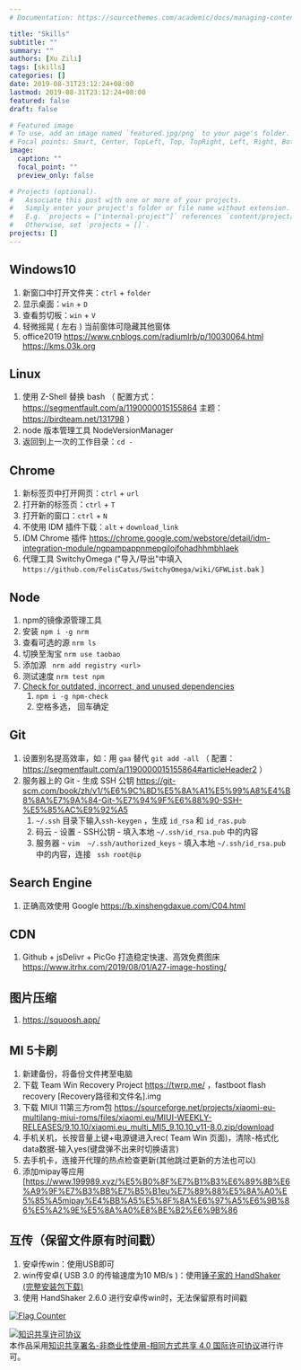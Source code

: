 ```yaml
---
# Documentation: https://sourcethemes.com/academic/docs/managing-content/

title: "Skills"
subtitle: ""
summary: ""
authors: [Xu Zili]
tags: [skills]
categories: []
date: 2019-08-31T23:12:24+08:00
lastmod: 2019-08-31T23:12:24+08:00
featured: false
draft: false

# Featured image
# To use, add an image named `featured.jpg/png` to your page's folder.
# Focal points: Smart, Center, TopLeft, Top, TopRight, Left, Right, BottomLeft, Bottom, BottomRight.
image:
  caption: ""
  focal_point: ""
  preview_only: false

# Projects (optional).
#   Associate this post with one or more of your projects.
#   Simply enter your project's folder or file name without extension.
#   E.g. `projects = ["internal-project"]` references `content/project/deep-learning/index.md`.
#   Otherwise, set `projects = []`.
projects: []
---
```


## Windows10

1. 新窗口中打开文件夹：`ctrl` + `folder`
2. 显示桌面：`win` + `D`
3. 查看剪切板：`win` + `V`
4. 轻微摇晃 ( 左右 ) 当前窗体可隐藏其他窗体
5. office2019  https://www.cnblogs.com/radiumlrb/p/10030064.html  https://kms.03k.org

## Linux

1. 使用 Z-Shell 替换 bash （ 配置方式：https://segmentfault.com/a/1190000015155864 主题：https://birdteam.net/131798 ）
2. node 版本管理工具 NodeVersionManager
3. 返回到上一次的工作目录：`cd -`


## Chrome

1. 新标签页中打开网页：`ctrl` + `url`
2. 打开新的标签页：`ctrl` + `T`
3. 打开新的窗口：`ctrl` + `N`
4. 不使用 IDM 插件下载：`alt` + `download_link`
5. IDM Chrome 插件 https://chrome.google.com/webstore/detail/idm-integration-module/ngpampappnmepgilojfohadhhmbhlaek
6. 代理工具 SwitchyOmega ("导入/导出"中填入 `https://github.com/FelisCatus/SwitchyOmega/wiki/GFWList.bak` )

## Node

1.  npm的镜像源管理工具
   1. 安装 `npm i -g nrm` 
   2. 查看可选的源 ` nrm ls `
   3. 切换至淘宝 ` nrm use taobao `
   4. 添加源 ` nrm add registry <url>`
   5. 测试速度 ` nrm test npm `
2. [Check for outdated, incorrect, and unused dependencies](https://github.com/dylang/npm-check)
   1.  `npm i -g npm-check`
   2. 空格多选， 回车确定

## Git

1. 设置别名提高效率，如：用 `gaa` 替代 `git add -all` （ 配置：https://segmentfault.com/a/1190000015155864#articleHeader2 ）
2. 服务器上的 Git - 生成 SSH 公钥 https://git-scm.com/book/zh/v1/%E6%9C%8D%E5%8A%A1%E5%99%A8%E4%B8%8A%E7%9A%84-Git-%E7%94%9F%E6%88%90-SSH-%E5%85%AC%E9%92%A5
   1. `~/.ssh` 目录下输入`ssh-keygen` ，生成 `id_rsa` 和 `id_ras.pub`
   2. 码云 - 设置 - SSH公钥 - 填入本地 `~/.ssh/id_rsa.pub` 中的内容
   3. 服务器 - `vim  ~/.ssh/authorized_keys` - 填入本地 `~/.ssh/id_rsa.pub` 中的内容，连接 ` ssh root@ip` 

## Search Engine

1. 正确高效使用 Google https://b.xinshengdaxue.com/C04.html

## CDN

1. Github + jsDelivr + PicGo 打造稳定快速、高效免费图床 https://www.itrhx.com/2019/08/01/A27-image-hosting/

## 图片压缩

1. https://squoosh.app/

## MI 5卡刷

1. 新建备份，将备份文件拷至电脑
2. 下载 Team Win Recovery Project  https://twrp.me/ ，fastboot flash recovery [Recovery路径和文件名].img
3. 下载 MIUI 11第三方rom包 https://sourceforge.net/projects/xiaomi-eu-multilang-miui-roms/files/xiaomi.eu/MIUI-WEEKLY-RELEASES/9.10.10/xiaomi.eu_multi_MI5_9.10.10_v11-8.0.zip/download
4. 手机关机，长按音量上键+电源键进入rec( Team Win 页面)，清除-格式化data数据-输入yes(键盘弹不出来时切换语言)
5. 去手机卡，连接开代理的热点检查更新(其他跳过更新的方法也可以)
6. 添加mipay等应用 [https://www.199989.xyz/%E5%B0%8F%E7%B1%B3%E6%89%8B%E6%A9%9F%E7%B3%BB%E7%B5%B1eu%E7%89%88%E5%8A%A0%E5%85%A5mipay%E4%BB%A5%E5%8F%8A%E6%97%A5%E6%9B%86%E5%A2%9E%E5%8A%A0%E8%BE%B2%E6%9B%86

<script type="text/javascript" src="//rf.revolvermaps.com/0/0/1.js?i=53rxpnraqpa&amp;s=220&amp;m=0&amp;v=false&amp;r=false&amp;b=000000&amp;n=false&amp;c=ff0000" async="async"></script>
## 互传（保留文件原有时间戳）

1. 安卓传win：使用USB即可
2. win传安卓( USB 3.0 的传输速度为10 MB/s )：使用[锤子家的 HandShaker (完整安装包下载)](https://www.smartisan.com/apps/#/handshaker)
3. 使用 HandShaker 2.6.0 进行安卓传win时，无法保留原有时间戳

<a href="https://info.flagcounter.com/oY7z"><img src="https://s11.flagcounter.com/count2/oY7z/bg_FFFFFF/txt_000000/border_CCCCCC/columns_2/maxflags_10/viewers_0/labels_0/pageviews_1/flags_0/percent_0/" alt="Flag Counter" border="0"></a>

<a rel="license" href="http://creativecommons.org/licenses/by-nc-sa/4.0/"><img alt="知识共享许可协议" style="border-width:0" src="https://i.creativecommons.org/l/by-nc-sa/4.0/88x31.png" /></a><br />本作品采用<a rel="license" href="http://creativecommons.org/licenses/by-nc-sa/4.0/">知识共享署名-非商业性使用-相同方式共享 4.0 国际许可协议</a>进行许可。